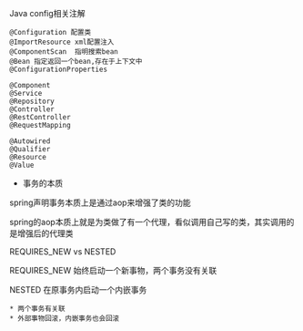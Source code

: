 Java config相关注解

```
@Configuration 配置类
@ImportResource xml配置注入
@ComponentScan  指明搜索bean
@Bean 指定返回一个bean,存在于上下文中
@ConfigurationProperties 
```

```
@Component
@Service
@Repository
@Controller
@RestController
@RequestMapping
```

```
@Autowired
@Qualifier
@Resource
@Value
```



* 事务的本质

spring声明事务本质上是通过aop来增强了类的功能

spring的aop本质上就是为类做了有一个代理，看似调用自己写的类，其实调用的是增强后的代理类



REQUIRES_NEW vs NESTED

REQUIRES_NEW 始终启动一个新事物，两个事务没有关联

NESTED 在原事务内启动一个内嵌事务

	* 两个事务有关联
	* 外部事物回滚，内嵌事务也会回滚
